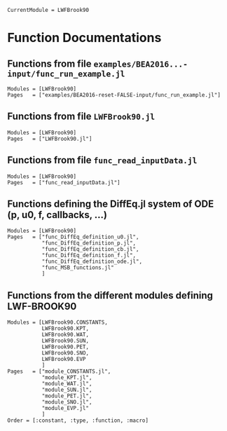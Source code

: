 ```@meta
CurrentModule = LWFBrook90
```

# Function Documentations

## Functions from file `examples/BEA2016...-input/func_run_example.jl`
```@autodocs
Modules = [LWFBrook90]
Pages   = ["examples/BEA2016-reset-FALSE-input/func_run_example.jl"]
```

## Functions from file `LWFBrook90.jl`
```@autodocs
Modules = [LWFBrook90]
Pages   = ["LWFBrook90.jl"]
```

## Functions from file `func_read_inputData.jl`
```@autodocs
Modules = [LWFBrook90]
Pages   = ["func_read_inputData.jl"]
```

## Functions defining the DiffEq.jl system of ODE (p, u0, f, callbacks, ...)
```@autodocs
Modules = [LWFBrook90]
Pages   = ["func_DiffEq_definition_u0.jl",
           "func_DiffEq_definition_p.jl",
           "func_DiffEq_definition_cb.jl",
           "func_DiffEq_definition_f.jl",
           "func_DiffEq_definition_ode.jl",
           "func_MSB_functions.jl"
           ]
```

## Functions from the different modules defining LWF-BROOK90
```@autodocs
Modules = [LWFBrook90.CONSTANTS,
           LWFBrook90.KPT,
           LWFBrook90.WAT,
           LWFBrook90.SUN,
           LWFBrook90.PET,
           LWFBrook90.SNO,
           LWFBrook90.EVP
           ]
Pages   = ["module_CONSTANTS.jl",
           "module_KPT.jl",
           "module_WAT.jl",
           "module_SUN.jl",
           "module_PET.jl",
           "module_SNO.jl",
           "module_EVP.jl"
           ]
Order = [:constant, :type, :function, :macro]
```